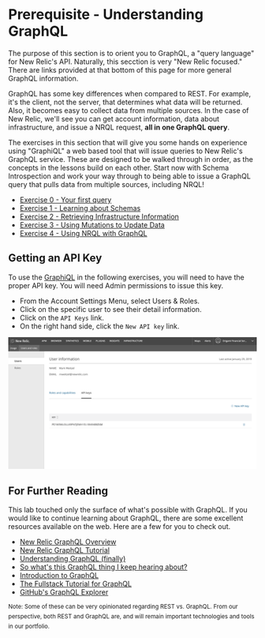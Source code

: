 # Prerequisite - Understanding GraphQL
The purpose of this section is to orient you to GraphQL, a "query language" for New Relic's API. Naturally, this secction is very "New Relic focused." There are links provided at that bottom of this page for more general GraphQL information. 

GraphQL has some key differences when compared to REST. For example, it's the client, not the server, that determines what data will be returned. Also, it becomes easy to collect data from multiple sources. In the case of New Relic, we'll see you can get account information, data about infrastructure, and issue a NRQL request, **all in one GraphQL query**.

The exercises in this section that will give you some hands on experience using "GraphiQL" a web based tool that will issue queries to New Relic's GraphQL service. These are designed to be walked through in order, as the concepts in the lessons build on each other. Start now with Schema Introspection and work your way through to being able to issue a GraphQL query that pulls data from multiple sources, including NRQL!
* [Exercise 0 - Your first query](0-BasicQuery.md) 
* [Exercise 1 - Learning about Schemas](0-SchemaIntrospection.md)
* [Exercise 2 - Retrieving Infrastructure Information](2-InfrastructureServices.md)
* [Exercise 3 - Using Mutations to Update Data](3-Mutation-InfrastructureServices.md)
* [Exercise 4 - Using NRQL with GraphQL](4-QueryWithNRQL.md)

## Getting an API Key
To use the [GraphiQL](https://api.newrelic.com/graphiql) in the following exercises, you will need to have the proper API key. You will need Admin permissions to issue this key.
* From the Account Settings Menu, select Users & Roles. 
* Click on the specific user to see their detail information. 
* Click on the `API Keys` link.
* On the right hand side, click the `New API key` link.

![Generating a GraphQL API Key](../screenshots/graphql-inst-screen01.png)



## For Further Reading
This lab touched only the surface of what's possible with GraphQL. If you would like to continue learning about GraphQL, there are some excellent resources available on the web. Here are a few for you to check out.
* [New Relic GraphQL Overview](https://developer.newrelic.com/technology/graphql)
* [New Relic GraphQL Tutorial](https://docs.newrelic.com/docs/apis/graphql-api/tutorials/query-nrql-through-new-relic-graphql-api)
* [Understanding GraphQL (finally)](https://medium.com/@erinfoox/understanding-graphql-finally-a75986d8df0a)
* [So what's this GraphQL thing I keep hearing about?](https://medium.freecodecamp.org/so-whats-this-graphql-thing-i-keep-hearing-about-baf4d36c20cf)
* [Introduction to GraphQL](https://graphql.org/learn/)
* [The Fullstack Tutorial for GraphQL](https://www.howtographql.com/)
* [GitHub's GraphQL Explorer](https://developer.github.com/v4/explorer/)

<sup>Note: Some of these can be very opinionated regarding REST vs. GraphQL. From our perspective, both REST and GraphQL are, and will remain important technologies and tools in our portfolio. </sup>